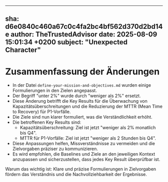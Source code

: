 ---
  sha: d6e0840c460a67c0c4fa2bc4bf562d370d2bd14e
  author: TheTrustedAdvisor
  date: 2025-08-09 15:01:34 +0200
  subject: "Unexpected Character"
  ---

  # Zusammenfassung der Änderungen

- In der Datei `define-your-mission-and-objectives.md` wurden einige Formulierungen in den Zielen angepasst.
- Der Begriff "unter 2%" wurde durch "weniger als 2%" ersetzt.
- Diese Änderung betrifft die Key Results für die Überwachung von Kapazitätsüberschreitungen und die Reduzierung der MTTR (Mean Time to Recovery) für P1-Vorfälle.
- Die Ziele sind nun klarer formuliert, was die Verständlichkeit erhöht.
- Die betroffenen Key Results sind:
  - Kapazitätsüberschreitung: Ziel ist jetzt "weniger als 2% monatlich bis Q4".
  - MTTR für P1-Vorfälle: Ziel ist jetzt "weniger als 2 Stunden bis Q4".
- Diese Anpassungen helfen, Missverständnisse zu vermeiden und die Zielvorgaben präziser zu kommunizieren.
- Es wird empfohlen, die Baselines und Ziele an den jeweiligen Kontext anzupassen und sicherzustellen, dass jedes Key Result überprüfbar ist.

Warum das wichtig ist: Klare und präzise Formulierungen in Zielvorgaben fördern das Verständnis und die Nachvollziehbarkeit der Ergebnisse.
